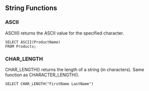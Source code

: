 ## String Functions

### ASCII
ASCII() returns the ASCII value for the specified character.
```
SELECT ASCII(ProductName)
FROM Products;
```
### CHAR_LENGTH
CHAR_LENGTH() returns the length of a string (in characters). Same function as CHARACTER_LENGTH().
```
SELECT CHAR_LENGTH("FirstName LastName")
```
